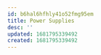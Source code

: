 ```yaml
---
id: b6hal6hfhly41o52fmg95em
title: Power Supplies
desc: ''
updated: 1681795339492
created: 1681795339492
---
```

